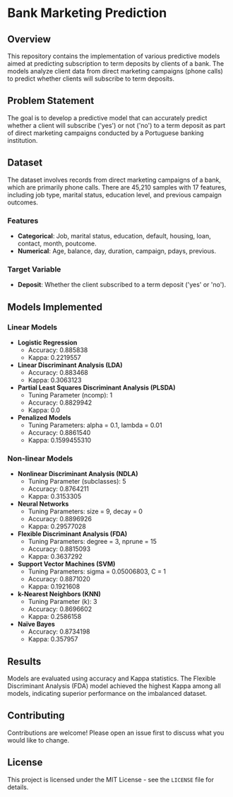 # Bank Marketing Prediction

## Overview
This repository contains the implementation of various predictive models aimed at predicting subscription to term deposits by clients of a bank. The models analyze client data from direct marketing campaigns (phone calls) to predict whether clients will subscribe to term deposits.

## Problem Statement
The goal is to develop a predictive model that can accurately predict whether a client will subscribe ('yes') or not ('no') to a term deposit as part of direct marketing campaigns conducted by a Portuguese banking institution.

## Dataset
The dataset involves records from direct marketing campaigns of a bank, which are primarily phone calls. There are 45,210 samples with 17 features, including job type, marital status, education level, and previous campaign outcomes.

### Features
- **Categorical**: Job, marital status, education, default, housing, loan, contact, month, poutcome.
- **Numerical**: Age, balance, day, duration, campaign, pdays, previous.

### Target Variable
- **Deposit**: Whether the client subscribed to a term deposit ('yes' or 'no').

## Models Implemented
### Linear Models
- **Logistic Regression**
  - Accuracy: 0.885838
  - Kappa: 0.2219557
- **Linear Discriminant Analysis (LDA)**
  - Accuracy: 0.883468
  - Kappa: 0.3063123
- **Partial Least Squares Discriminant Analysis (PLSDA)**
  - Tuning Parameter (ncomp): 1
  - Accuracy: 0.8829942
  - Kappa: 0.0
- **Penalized Models**
  - Tuning Parameters: alpha = 0.1, lambda = 0.01
  - Accuracy: 0.8861540
  - Kappa: 0.1599455310

### Non-linear Models
- **Nonlinear Discriminant Analysis (NDLA)**
  - Tuning Parameter (subclasses): 5
  - Accuracy: 0.8764211
  - Kappa: 0.3153305
- **Neural Networks**
  - Tuning Parameters: size = 9, decay = 0
  - Accuracy: 0.8896926
  - Kappa: 0.29577028
- **Flexible Discriminant Analysis (FDA)**
  - Tuning Parameters: degree = 3, nprune = 15
  - Accuracy: 0.8815093
  - Kappa: 0.3637292
- **Support Vector Machines (SVM)**
  - Tuning Parameters: sigma = 0.05006803, C = 1
  - Accuracy: 0.8871020
  - Kappa: 0.1921608
- **k-Nearest Neighbors (KNN)**
  - Tuning Parameter (k): 3
  - Accuracy: 0.8696602
  - Kappa: 0.2586158
- **Naïve Bayes**
  - Accuracy: 0.8734198
  - Kappa: 0.357957

## Results
Models are evaluated using accuracy and Kappa statistics. The Flexible Discriminant Analysis (FDA) model achieved the highest Kappa among all models, indicating superior performance on the imbalanced dataset.

## Contributing
Contributions are welcome! Please open an issue first to discuss what you would like to change.

## License
This project is licensed under the MIT License - see the `LICENSE` file for details.
